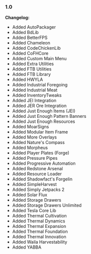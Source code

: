 ### 1.0

**Changelog:**
  - Added AutoPackager
  - Added BdLib
  - Added BetterFPS
  - Added Chameleon
  - Added CodeChickenLib
  - Added CoFHCore
  - Added Custom Main Menu
  - Added Extra Utilities
  - Added FTB Utilities
  - Added FTB Library
  - Added HWYLA
  - Added Industrial Foregoing
  - Added Industrial Meat
  - Added InventoryTweaks
  - Added JEI Integration
  - Added JER Ore Integration
  - Added Just Enough Items (JEI)
  - Added Just Enough Pattern Banners
  - Added Just Enough Resources
  - Added MoarSigns
  - Added Modular Item Frame
  - Added More Overlays
  - Added Nature's Compass
  - Added Morpheus
  - Added Player Plates (Forge)
  - Added Pressure Pipes
  - Added Progressive Automation
  - Added Redstone Arsenal
  - Added Resource Loader
  - Added Shadowfact's Forgelin
  - Added SimpleHarvest
  - Added Simply Jetpacks 2
  - Added Solar Flux
  - Added Storage Drawers
  - Added Storage Drawers Unlimited
  - Added Tesla Core Lib
  - Added Thermal Cultivation
  - Added Thermal Dynamics
  - Added Thermal Expansion
  - Added Thermal Foundation
  - Added Thermal Innovation
  - Added Waila Harvestability
  - Added YABBA
